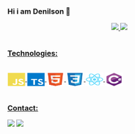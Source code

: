 ### Hi i am Denilson 👋
 

<div align="center">
  <a href="https://github.com/denilsonss">
  <img height="180em"src="https://github-readme-stats.vercel.app/api?username=denilsonss&show_icons=true&theme=dark&include_all_commits=true&count_private=true"/>
  <img height="180em"src="https://github-readme-stats.vercel.app/api/top-langs/?username=denilsonss&layout=compact&langs_count=7&theme=dark"/>
</div>

  #
  
### Technologies:

  <div style="display: inline_block"><br>
  <img align="center" alt="Denilson-Js" height="30" width="40" src="https://raw.githubusercontent.com/devicons/devicon/master/icons/javascript/javascript-plain.svg">
  <img align="center" alt="Denilson-Ts" height="30" width="40" src="https://raw.githubusercontent.com/devicons/devicon/master/icons/typescript/typescript-plain.svg">
  <img align="center" alt="Denilson-HTML" height="30" width="40" src="https://raw.githubusercontent.com/devicons/devicon/master/icons/html5/html5-original.svg">
  <img align="center" alt="Denilson-CSS" height="30" width="40" src="https://raw.githubusercontent.com/devicons/devicon/master/icons/css3/css3-original.svg">
  <img align="center" alt="Denilson-React" height="30" width="40" src="https://raw.githubusercontent.com/devicons/devicon/master/icons/react/react-original.svg">
  <img align="center" alt="Denilson-Csharp" height="30" width="40" src="https://raw.githubusercontent.com/devicons/devicon/master/icons/csharp/csharp-original.svg">
</div>
  
 #
  
### Contact:
  
<div> 
  <a href="https://www.linkedin.com/in/denilson-de-sousa-soares-08b737209/" target="_blank"><img src="https://img.shields.io/badge/-LinkedIn-%230077B5?style=for-the-badge&logo=linkedin&logoColor=white" target="_blank"></a> 
 <a href="https://www.instagram.com/dida_soousa/" target="_blank"><img src="https://img.shields.io/badge/-Instagram-%23E4405F?style=for-the-badge&logo=instagram&logoColor=white" target="_blank"></a>
</div>
  
  
 

